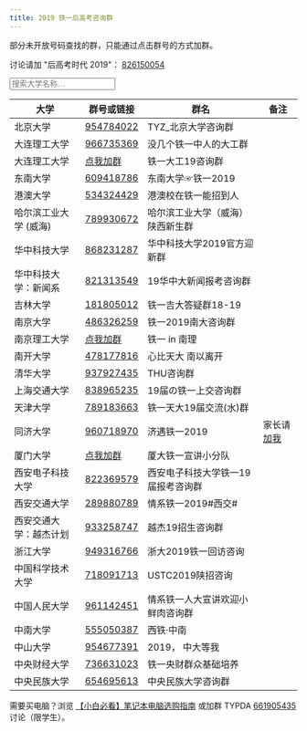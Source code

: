 ```yaml
---
title: 2019 铁一后高考咨询群
---
```


部分未开放号码查找的群，只能通过点击群号的方式加群。

讨论请加 "后高考时代 2019"： [826150054](https://jq.qq.com/?_wv=1027&k=5C6xEi7)

<input type="text" class="filter" id="myInput" onkeyup="filtName()" placeholder="搜索大学名称…">

|大学|群号或链接|群名|备注|
|--------|----------|--------------|----|
|北京大学 | [954784022](https://jq.qq.com/?_wv=1027&k=5ldnUgw)| TYZ_北京大学咨询群 |
|大连理工大学 | [966735369](https://jq.qq.com/?_wv=1027&k=5YbB88b)| 没几个铁一中人的大工群 |
|大连理工大学 | [点我加群](https://jq.qq.com/?_wv=1027&k=57MD9WX)| 铁一大工19咨询群 |
|东南大学|[609418786](https://jq.qq.com/?_wv=1027&k=5TNrklN)|东南大学☞铁一2019|
|港澳大学 | [534324429](https://jq.qq.com/?_wv=1027&k=58thMFr)| 港澳校在铁一能招到人 |
|哈尔滨工业大学 (威海)| [789930672](https://jq.qq.com/?_wv=1027&k=5hhd07G)| 哈尔滨工业大学（威海）陕西新生群 |
|华中科技大学|[868231287](https://jq.qq.com/?_wv=1027&k=5LxW1UX)|华中科技大学2019官方迎新群|
|华中科技大学：新闻系|[821313549](https://jq.qq.com/?_wv=1027&k=5iv6cE5)|19华中大新闻报考咨询群|
|吉林大学|[181805012](https://jq.qq.com/?_wv=1027&k=5HZ9ZEW)|铁一吉大答疑群18-19|
|南京大学 | [486326259](https://jq.qq.com/?_wv=1027&k=5hfwMmk)| 铁一2019南大咨询群 |
|南京理工大学|[点我加群](https://jq.qq.com/?_wv=1027&k=5XBhQjg)|铁一 in 南理|
|南开大学|[478177816](https://jq.qq.com/?_wv=1027&k=5qO4p7s)|心比天大 南以离开|
|清华大学 | [937927435](https://jq.qq.com/?_wv=1027&k=560aYuX)| THU咨询群 |
|上海交通大学|[838965235](https://jq.qq.com/?_wv=1027&k=501ZBt2)|19届の铁一上交咨询群|
|天津大学|[789183663](https://jq.qq.com/?_wv=1027&k=5GUdaIM)|铁一天大19届交流(水)群|
|同济大学| [960718970](https://jq.qq.com/?_wv=1027&k=5tUMGbu)| 济遇铁一2019 |家长请 [加我](https://jq.qq.com/?_wv=1027&k=5u15Kh8)|
|厦门大学|[点我加群](https://jq.qq.com/?_wv=1027&k=5U6qgg5)|厦大铁一宣讲小分队|
|西安电子科技大学| [822369579](https://jq.qq.com/?_wv=1027&k=50El0HW)| 西安电子科技大学铁一19届报考咨询群 |
|西安交通大学| [289880789](https://jq.qq.com/?_wv=1027&k=5GBn9fD)| 情系铁一2019#西交# |
|西安交通大学：越杰计划| [933258747](https://jq.qq.com/?_wv=1027&k=58umFkk)| 越杰19招生咨询群 |
|浙江大学 | [949316766](https://jq.qq.com/?_wv=1027&k=52cbkp4)| 浙大2019铁一回访咨询 |
|中国科学技术大学|[718091713](https://jq.qq.com/?_wv=1027&k=5MkQ2E0)|USTC2019陕招咨询|
|中国人民大学|[961142451](https://jq.qq.com/?_wv=1027&k=5nFC7C3)|情系铁一人大宣讲欢迎小鲜肉咨询群|
|中南大学|[555050387](https://jq.qq.com/?_wv=1027&k=5Qku0Oc)|西铁·中南|
|中山大学|[954677391](https://jq.qq.com/?_wv=1027&k=5Z2Ckzj)|2019， 中大等我|
|中央财经大学|[736631023](https://jq.qq.com/?_wv=1027&k=5NGeJjf)|铁一央财群众基础培养|
|中央民族大学|[654695613](https://jq.qq.com/?_wv=1027&k=5rJ9eD0)|中央民族大学咨询群|

需要买电脑？浏览 [【小白必看】笔记本电脑选购指南](https://mp.weixin.qq.com/s?timestamp=1561130499&src=3&ver=1&signature=kncrAIteJm3KAgjYeTLi79fI2wH3QRoN7y6ToIQqNcwhClDOP3hbRSbKFeJhfJFA6*1-pWWEeMT-P8ekt*KOZZy59K8qttJpr7PdJED-hlMCceQWmry5yjehH8Rf0hBlAWsqmVNc2CNYfi7EFQ29UdeLL7H9vCneyzEm03Sjh9o=) 或加群 TYPDA [661905435](https://jq.qq.com/?_wv=1027&k=5IjlJGT) 讨论（限学生）。

<script src='/js/filt.min.js' async='true'></script>
